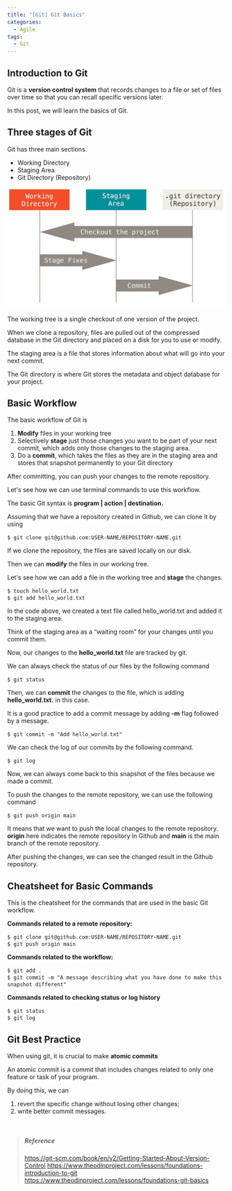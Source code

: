 ```yaml
---
title: "[Git] Git Basics"
categories:
  - Agile
tags:
  - Git
---
```


## Introduction to Git
Git is a **version control system** that records changes to a file or set of files over time so that you can recall specific versions later.

In this post, we will learn the basics of Git.

## Three stages of Git
Git has three main sections.

- Working Directory
- Staging Area
- Git Directory (Repository)

![](/assets/images/0511/0511-1.png)

The working tree is a single checkout of one version of the project. 

When we clone a repository, files are pulled out of the compressed database in the Git directory and placed on a disk for you to use or modify.

The staging area is a file that stores information about what will go into your next commit.

The Git directory is where Git stores the metadata and object database for your project.

## Basic Workflow

The basic workflow of Git is

1. **Modify** files in your working tree
2. Selectively **stage** just those changes you want to be part of your next commit, which adds only those changes to the staging area.
3. Do a **commit**, which takes the files as they are in the staging area and stores that snapshot permanently to your Git directory
   
After committing, you can push your changes to the remote repository.

Let's see how we can use terminal commands to use this workflow.

The basic Git syntax is **program | action | destination.**

Assuming that we have a repository created in Github, we can clone it by using 

```console
$ git clone git@github.com:USER-NAME/REPOSITORY-NAME.git
```

If we clone the repository, the files are saved locally on our disk.

Then we can **modify** the files in our working tree.

Let's see how we can add a file in the working tree and **stage** the changes.

```console
$ touch hello_world.txt
$ git add hello_world.txt
```

In the code above, we created a text file called hello_world.txt and added it to the staging area.

Think of the staging area as a “waiting room” for your changes until you commit them.

Now, our changes to the **hello_world.txt** file are tracked by git.

We can always check the status of our files by the following command

```console
$ git status
```

Then, we can **commit** the changes to the file, which is adding **hello_world.txt.** in this case.

It is a good practice to add a commit message by adding **-m** flag followed by a message.

```console
$ git commit -m "Add hello_world.txt"
```

We can check the log of our commits by the following command.

```console
$ git log
```

Now, we can always come back to this snapshot of the files because we made a commit. 

To push the changes to the remote repository, we can use the following command

```console
$ git push origin main
```

It means that we want to push the local changes to the remote repository. **origin** here indicates the remote repository in Github and **main** is the main branch of the remote repository.

After pushing the changes, we can see the changed result in the Github repository.

## Cheatsheet for Basic Commands

This is the cheatsheet for the commands that are used in the basic Git workflow. 

**Commands related to a remote repository:**
```console
$ git clone git@github.com:USER-NAME/REPOSITORY-NAME.git
$ git push origin main
```
**Commands related to the workflow:**
```console
$ git add . 
$ git commit -m "A message describing what you have done to make this snapshot different"
```

**Commands related to checking status or log history**
```console
$ git status
$ git log
```

## Git Best Practice

When using git, it is crucial to make **atomic commits**

An atomic commit is a commit that includes changes related to only one feature or task of your program.

By doing this, we can 

1. revert the specific change without losing other changes;
2. write better commit messages.

<br>

> ##### Reference
> https://git-scm.com/book/en/v2/Getting-Started-About-Version-Control
> https://www.theodinproject.com/lessons/foundations-introduction-to-git
> https://www.theodinproject.com/lessons/foundations-git-basics